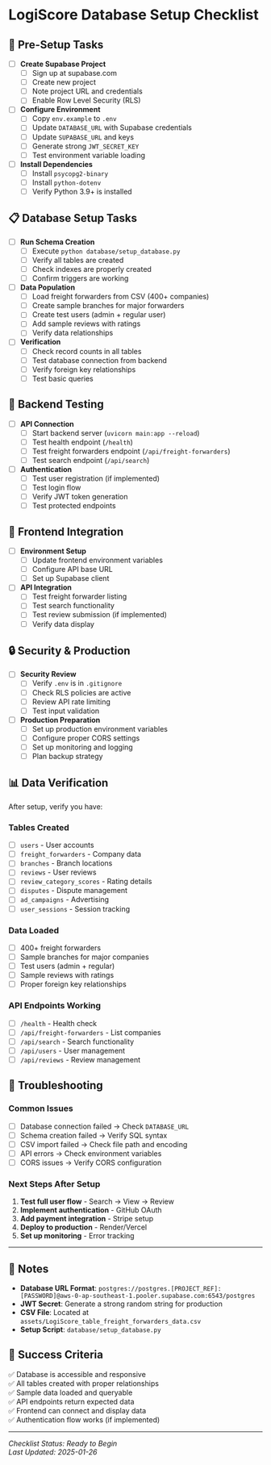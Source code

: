 # LogiScore Database Setup Checklist

## 🚀 Pre-Setup Tasks

- [ ] **Create Supabase Project**
  - [ ] Sign up at supabase.com
  - [ ] Create new project
  - [ ] Note project URL and credentials
  - [ ] Enable Row Level Security (RLS)

- [ ] **Configure Environment**
  - [ ] Copy `env.example` to `.env`
  - [ ] Update `DATABASE_URL` with Supabase credentials
  - [ ] Update `SUPABASE_URL` and keys
  - [ ] Generate strong `JWT_SECRET_KEY`
  - [ ] Test environment variable loading

- [ ] **Install Dependencies**
  - [ ] Install `psycopg2-binary`
  - [ ] Install `python-dotenv`
  - [ ] Verify Python 3.9+ is installed

## 📋 Database Setup Tasks

- [ ] **Run Schema Creation**
  - [ ] Execute `python database/setup_database.py`
  - [ ] Verify all tables are created
  - [ ] Check indexes are properly created
  - [ ] Confirm triggers are working

- [ ] **Data Population**
  - [ ] Load freight forwarders from CSV (400+ companies)
  - [ ] Create sample branches for major forwarders
  - [ ] Create test users (admin + regular user)
  - [ ] Add sample reviews with ratings
  - [ ] Verify data relationships

- [ ] **Verification**
  - [ ] Check record counts in all tables
  - [ ] Test database connection from backend
  - [ ] Verify foreign key relationships
  - [ ] Test basic queries

## 🔧 Backend Testing

- [ ] **API Connection**
  - [ ] Start backend server (`uvicorn main:app --reload`)
  - [ ] Test health endpoint (`/health`)
  - [ ] Test freight forwarders endpoint (`/api/freight-forwarders`)
  - [ ] Test search endpoint (`/api/search`)

- [ ] **Authentication**
  - [ ] Test user registration (if implemented)
  - [ ] Test login flow
  - [ ] Verify JWT token generation
  - [ ] Test protected endpoints

## 🎨 Frontend Integration

- [ ] **Environment Setup**
  - [ ] Update frontend environment variables
  - [ ] Configure API base URL
  - [ ] Set up Supabase client

- [ ] **API Integration**
  - [ ] Test freight forwarder listing
  - [ ] Test search functionality
  - [ ] Test review submission (if implemented)
  - [ ] Verify data display

## 🔒 Security & Production

- [ ] **Security Review**
  - [ ] Verify `.env` is in `.gitignore`
  - [ ] Check RLS policies are active
  - [ ] Review API rate limiting
  - [ ] Test input validation

- [ ] **Production Preparation**
  - [ ] Set up production environment variables
  - [ ] Configure proper CORS settings
  - [ ] Set up monitoring and logging
  - [ ] Plan backup strategy

## 📊 Data Verification

After setup, verify you have:

### Tables Created
- [ ] `users` - User accounts
- [ ] `freight_forwarders` - Company data
- [ ] `branches` - Branch locations
- [ ] `reviews` - User reviews
- [ ] `review_category_scores` - Rating details
- [ ] `disputes` - Dispute management
- [ ] `ad_campaigns` - Advertising
- [ ] `user_sessions` - Session tracking

### Data Loaded
- [ ] 400+ freight forwarders
- [ ] Sample branches for major companies
- [ ] Test users (admin + regular)
- [ ] Sample reviews with ratings
- [ ] Proper foreign key relationships

### API Endpoints Working
- [ ] `/health` - Health check
- [ ] `/api/freight-forwarders` - List companies
- [ ] `/api/search` - Search functionality
- [ ] `/api/users` - User management
- [ ] `/api/reviews` - Review management

## 🚨 Troubleshooting

### Common Issues
- [ ] Database connection failed → Check `DATABASE_URL`
- [ ] Schema creation failed → Verify SQL syntax
- [ ] CSV import failed → Check file path and encoding
- [ ] API errors → Check environment variables
- [ ] CORS issues → Verify CORS configuration

### Next Steps After Setup
1. **Test full user flow** - Search → View → Review
2. **Implement authentication** - GitHub OAuth
3. **Add payment integration** - Stripe setup
4. **Deploy to production** - Render/Vercel
5. **Set up monitoring** - Error tracking

---

## 📝 Notes

- **Database URL Format**: `postgres://postgres.[PROJECT_REF]:[PASSWORD]@aws-0-ap-southeast-1.pooler.supabase.com:6543/postgres`
- **JWT Secret**: Generate a strong random string for production
- **CSV File**: Located at `assets/LogiScore_table_freight_forwarders_data.csv`
- **Setup Script**: `database/setup_database.py`

## 🎯 Success Criteria

✅ Database is accessible and responsive  
✅ All tables created with proper relationships  
✅ Sample data loaded and queryable  
✅ API endpoints return expected data  
✅ Frontend can connect and display data  
✅ Authentication flow works (if implemented)  

---

*Checklist Status: Ready to Begin*  
*Last Updated: 2025-01-26* 